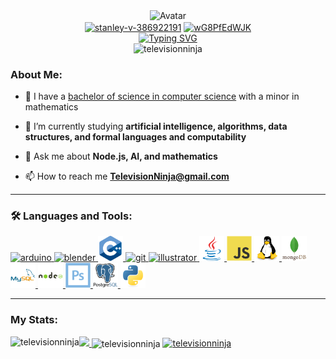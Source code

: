 <div id="header" align="center">
    <img src="https://avatars.githubusercontent.com/u/41529985" width="100" alt="Avatar"/>
    <div id="badges">
        <a href="https://linkedin.com/in/stanley-v-386922191" target="blank"><img align="center" src="https://img.shields.io/badge/LinkedIn-blue?style=for-the-badge&logo=linkedin" alt="stanley-v-386922191"/></a>
        <a href="https://discord.gg/wG8PfEdWJK" target="blank"><img align="center" src="https://img.shields.io/badge/discord-blue?style=for-the-badge&logo=discord" alt="wG8PfEdWJK" /></a>
    </div>
    <a href="https://github.com/televisionninja">
        <img src="https://readme-typing-svg.demolab.com?font=Calibri&size=35&duration=2000&pause=4000&color=F7F7F7&background=22272e&multiline=true&center=true&lines=Hi%20%F0%9F%91%8B%2C%20I'm%20TelevisionNinja" alt="Typing SVG" />
    </a>
    </br>
    <img src="https://komarev.com/ghpvc/?username=televisionninja&color=blue&style=flat" alt="televisionninja" />
</div>

<h3 align="left">About Me:</h3>

- 🔭 I have a [bachelor of science in computer science](https://computer-science-and-computer-engineering.uark.edu/index.php) with a minor in mathematics

- 🌱 I’m currently studying **artificial intelligence, algorithms, data structures, and formal languages and computability**

- 💬 Ask me about **Node.js, AI, and mathematics**

- 📫 How to reach me **TelevisionNinja@gmail.com**

---
<h3 align="left">🛠️ Languages and Tools:</h3>
<p align="left"> <a href="https://www.arduino.cc/" target="_blank" rel="noreferrer"> <img src="https://cdn.worldvectorlogo.com/logos/arduino-1.svg" alt="arduino" width="40" height="40"/> </a> <a href="https://www.blender.org/" target="_blank" rel="noreferrer"> <img src="https://download.blender.org/branding/community/blender_community_badge_white.svg" alt="blender" width="40" height="40"/> </a> <a href="https://www.w3schools.com/cpp/" target="_blank" rel="noreferrer"> <img src="https://raw.githubusercontent.com/devicons/devicon/master/icons/cplusplus/cplusplus-original.svg" alt="cplusplus" width="40" height="40"/> </a> <a href="https://git-scm.com/" target="_blank" rel="noreferrer"> <img src="https://www.vectorlogo.zone/logos/git-scm/git-scm-icon.svg" alt="git" width="40" height="40"/> </a> <a href="https://www.adobe.com/in/products/illustrator.html" target="_blank" rel="noreferrer"> <img src="https://www.vectorlogo.zone/logos/adobe_illustrator/adobe_illustrator-icon.svg" alt="illustrator" width="40" height="40"/> </a> <a href="https://www.java.com" target="_blank" rel="noreferrer"> <img src="https://raw.githubusercontent.com/devicons/devicon/master/icons/java/java-original.svg" alt="java" width="40" height="40"/> </a> <a href="https://developer.mozilla.org/en-US/docs/Web/JavaScript" target="_blank" rel="noreferrer"> <img src="https://raw.githubusercontent.com/devicons/devicon/master/icons/javascript/javascript-original.svg" alt="javascript" width="40" height="40"/> </a> <a href="https://www.linux.org/" target="_blank" rel="noreferrer"> <img src="https://raw.githubusercontent.com/devicons/devicon/master/icons/linux/linux-original.svg" alt="linux" width="40" height="40"/> </a> <a href="https://www.mongodb.com/" target="_blank" rel="noreferrer"> <img src="https://raw.githubusercontent.com/devicons/devicon/master/icons/mongodb/mongodb-original-wordmark.svg" alt="mongodb" width="40" height="40"/> </a> <a href="https://www.mysql.com/" target="_blank" rel="noreferrer"> <img src="https://raw.githubusercontent.com/devicons/devicon/master/icons/mysql/mysql-original-wordmark.svg" alt="mysql" width="40" height="40"/> </a> <a href="https://nodejs.org" target="_blank" rel="noreferrer"> <img src="https://raw.githubusercontent.com/devicons/devicon/master/icons/nodejs/nodejs-original-wordmark.svg" alt="nodejs" width="40" height="40"/> </a> <a href="https://www.photoshop.com/en" target="_blank" rel="noreferrer"> <img src="https://raw.githubusercontent.com/devicons/devicon/master/icons/photoshop/photoshop-line.svg" alt="photoshop" width="40" height="40"/> </a> <a href="https://www.postgresql.org" target="_blank" rel="noreferrer"> <img src="https://raw.githubusercontent.com/devicons/devicon/master/icons/postgresql/postgresql-original-wordmark.svg" alt="postgresql" width="40" height="40"/> </a> <a href="https://www.python.org" target="_blank" rel="noreferrer"> <img src="https://raw.githubusercontent.com/devicons/devicon/master/icons/python/python-original.svg" alt="python" width="40" height="40"/> </a> </p>

---
<h3 align="left">My Stats:</h3>

<a href="https://github.com/televisionninja">
<img src="https://github-stats-alpha.vercel.app/api?username=televisionninja">
</a>
<img align="left" src="https://github-readme-stats.vercel.app/api/top-langs/?username=televisionninja&layout=compact&show_icons=true&locale=en&hide=css,scss,html" alt="televisionninja" />
<img align="center" src="https://github-readme-stats.vercel.app/api?username=televisionninja&show_icons=true&locale=en" alt="televisionninja" />
<a href="https://github.com/ryo-ma/github-profile-trophy">
<img src="https://github-profile-trophy.vercel.app/?username=televisionninja" alt="televisionninja" />
</a>
